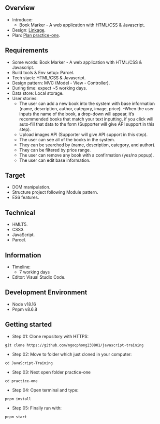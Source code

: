 ## Overview

- Introduce:
  - Book Marker - A web application with HTML/CSS & Javascript.
- Design: [Linkage](https://www.figma.com/file/csmgT3kp1rqDqO5IkZnq5A/Book-Marker-v1---Javascript-practice?node-id=704%3A1669&mode=dev).
- Plan: [Plan practice-one](https://docs.google.com/document/d/1BukEW-ojCIIrCoNDd3Wc151v-mD-rqhpC3R_fAAh4vc/edit).

## Requirements

- Some words: Book Marker - A web application with HTML/CSS & Javascript.
- Build tools & Env setup: Parcel.
- Tech stack: HTML/CSS & Javascript.
- Design pattern: MVC (Model - View - Controller).
- During time: expect ~5 working days.
- Data store: Local storage.
- User stories:
  - The user can add a new book into the system with base information (name, description, author, category, image, price).
    -When the user inputs the name of the book, a drop-down will appear, it’s recommended books that match your text inputting, if you click will auto-fill that data to the form (Supporter will give API support in this step).
  - Upload images API (Supporter will give API support in this step).
  - The user can see all of the books in the system.
  - They can be searched by (name, description, category, and author).
  - They can be filtered by price range.
  - The user can remove any book with a confirmation (yes/no popup).
  - The user can edit base information.

## Target

- DOM manipulation.
- Structure project following Module pattern.
- ES6 features.

## Technical

- HMLT5.
- CSS3.
- JavaScript.
- Parcel.

## Information

- Timeline:
  - 7 working days
- Editor: Visual Studio Code.

## Development Environment

- Node v18.16
- Pnpm v8.6.8

## Getting started

- Step 01: Clone repository with HTTPS:

```
git clone https://github.com/ngocphong230801/javascript-training
```

- Step 02: Move to folder which just cloned in your computer:

```
cd JavaScript-Training
```

- Step 03: Next open folder practice-one

```
cd practice-one
```

- Step 04: Open terminal and type:

```
pnpm install
```

- Step 05: Finally run with:

```
pnpm start
```
